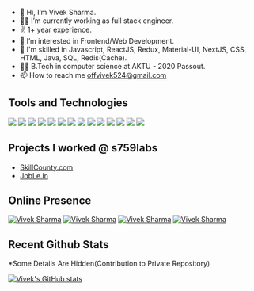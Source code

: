 - 👋 Hi, I’m Vivek Sharma.
- 👨‍💻 I’m currently working as full stack engineer.
- ✌  1+ year experience.
- 👀 I’m interested in Frontend/Web Development.
- 🦾 I'm skilled in Javascript, ReactJS, Redux, Material-UI, NextJS, CSS, HTML, Java, SQL, Redis(Cache).
- 👨‍🎓 B.Tech in computer science at AKTU - 2020 Passout.
- 📫 How to reach me [offvivek524@gmail.com](mailto:offvivek524@gmail.com)

## Tools and Technologies
![](https://img.shields.io/badge/-Javascript-informational?style=flat&logo=javascript&logoColor=yellow&color=1A1B27)
![](https://img.shields.io/badge/-ReactJS-informational?style=flat&logo=react&logoColor=blue&color=1A1B27)
![](https://img.shields.io/badge/-Redux-informational?style=flat&logo=redux&logoColor=pink&color=1A1B27)
![](https://img.shields.io/badge/-NextJS-informational?style=flat&logo=vercel&logoColor=white&color=1A1B27)
![](https://img.shields.io/badge/-MaterialUI-informational?style=flat&logo=materialui&logoColor=blue&color=1A1B27)
![](https://img.shields.io/badge/-Java-informational?style=flat&logo=java&logoColor=white&color=1A1B27)
![](https://img.shields.io/badge/-MySQL-informational?style=flat&logo=mysql&logoColor=blue&color=1A1B27)
![](https://img.shields.io/badge/-Redis-informational?style=flat&logo=redis&logoColor=red&color=1A1B27)
![](https://img.shields.io/badge/-WebAPIs-informational?style=flat&logo=rest&logoColor=white&color=1A1B27)
![](https://img.shields.io/badge/-CSS-informational?style=flat&logo=css3&logoColor=orange&color=1A1B27)
![](https://img.shields.io/badge/-Git-informational?style=flat&logo=git&logoColor=white&color=1A1B27)
![](https://img.shields.io/badge/-Ubuntu-informational?style=flat&logo=shell&logoColor=orange&color=1A1B27)
![](https://img.shields.io/badge/-Basic_Webpack-informational?style=flat&logo=webpack&logoColor=steelblue&color=1A1B27)
![](https://img.shields.io/badge/-WebStorm-informational?style=flat&logo=webstorm&logoColor=skyblue&color=1A1B27)

## Projects I worked @ s759labs
- [SkillCounty.com](https://skillcounty.com)
- [JobLe.in](https://joble.in)

## Online Presence
[![Vivek Sharma](https://img.shields.io/badge/-vivekvashista-informational?style=flat&logo=linkedin&logoColor=white&color=1A1B27)](https://www.linkedin.com/in/vivekvashista)
[![Vivek Sharma](https://img.shields.io/badge/-offvivek524-informational?style=flat&logo=leetcode&logoColor=white&color=1A1B27)](https://leetcode.com/offvivek524/)
[![Vivek Sharma](https://img.shields.io/badge/-vivek_vashista-informational?style=flat&logo=codechef&logoColor=white&color=1A1B27)](https://www.codechef.com/users/vivek_vashista)
[![Vivek Sharma](https://img.shields.io/badge/-vivek1540-informational?style=flat&logo=hackerearth&logoColor=white&color=1A1B27)](https://www.hackerearth.com/@vivek1540)

## Recent Github Stats
*Some Details Are Hidden(Contribution to Private Repository)  
<!--[![Top Langs](https://github-readme-stats.vercel.app/api/top-langs/?username=vashistavivek&theme=tokyonight&count_private=true&layout=compact&langs_count=8)](https://github.com/vashistavivek/)-->
[![Vivek's GitHub stats](https://github-readme-stats.vercel.app/api?username=vashistavivek&theme=tokyonight&count_private=true&show_icons=true)](https://github.com/vashistavivek/)


